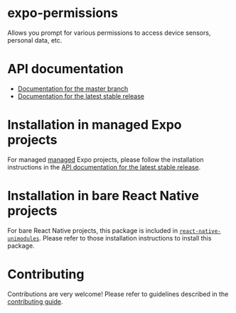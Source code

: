 # expo-permissions

Allows you prompt for various permissions to access device sensors, personal data, etc.

# API documentation

- [Documentation for the master branch](https://github.com/expo/expo/blob/master/docs/pages/versions/unversioned/sdk/permissions.md)
- [Documentation for the latest stable release](https://docs.expo.dev/versions/latest/sdk/permissions/)

# Installation in managed Expo projects

For managed [managed](https://docs.expo.dev/versions/latest/introduction/managed-vs-bare/) Expo projects, please follow the installation instructions in the [API documentation for the latest stable release](https://docs.expo.dev/versions/latest/sdk/permissions/).

# Installation in bare React Native projects

For bare React Native projects, this package is included in [`react-native-unimodules`](https://github.com/expo/expo/tree/master/packages/react-native-unimodules). Please refer to those installation instructions to install this package.

# Contributing

Contributions are very welcome! Please refer to guidelines described in the [contributing guide](https://github.com/expo/expo#contributing).
